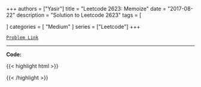 
+++
authors = ["Yasir"]
title = "Leetcode 2623: Memoize"
date = "2017-08-22"
description = "Solution to Leetcode 2623"
tags = [
    
]
categories = [
    "Medium"
]
series = ["Leetcode"]
+++



[`Problem Link`](https://leetcode.com/problems/memoize/description/)

---

**Code:**

{{< highlight html >}}

{{< /highlight >}}

